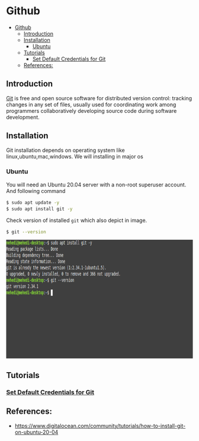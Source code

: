# Github
<!-- TOC -->

- [Github](#github)
    - [Introduction](#introduction)
    - [Installation](#installation)
        - [Ubuntu](#ubuntu)
    - [Tutorials](#tutorials)
        - [Set Default Credentials for Git](#set-default-credentials-for-git)
    - [References:](#references)

<!-- /TOC -->

## Introduction
[Git](https://git-scm.com/) is free and open source software for distributed version control: tracking changes in any set of files, usually used for coordinating work among programmers collaboratively developing source code during software development.

## Installation
Git installation depends on operating system like linux,ubuntu,mac,windows. We will installing in major os

### Ubuntu
You will need an Ubuntu 20.04 server with a non-root superuser account. And following command
```bash
$ sudo apt update -y
$ sudo apt install git -y 
```

Check version of installed `git` which also depict in image.

```bash
$ git --version
```

<img src="blogs/img/git-ubuntu-install.png" width="830" height="320" />

## Tutorials
### [Set Default Credentials for Git](blogs/set_default_credentials_for_git.md)



## References:
* https://www.digitalocean.com/community/tutorials/how-to-install-git-on-ubuntu-20-04